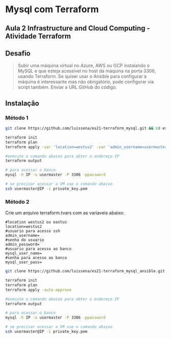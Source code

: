 # Mysql com Terraform
## Aula 2 Infrastructure and Cloud Computing - Atividade Terraform

## Desafio

> Subir uma máquina virtual no Azure, AWS ou GCP instalando o MySQL e que esteja acessível no host da máquina na porta 3306, usando Terraform. 
Se quiser usar o Ansible para configurar a máquina é interessante mas não obrigatório, pode configurar via script também. 
Enviar a URL GitHub do código.

## Instalação
### Método 1
```sh 
git clone https://github.com/luissena/es21-terraform_mysql.git && cd es21-terraform_mysql

terraform init
terraform plan
terraform apply -var 'location=westus2' -var 'admin_username=usermaster' -var 'admin_password=password' -var 'mysql_user_name=usermaster' -var 'mysql_user_pass=password' -auto-approve

#execute o comando abaixo para obter o endereço IP
terraform output

# para acessar o banco
mysql -h IP -u usermaster -P 3306 -ppassword

# se precisar acessar a VM use o comando abaixo
ssh usermaster@IP -i private_key.pem
```

### Método 2
Crie um arquivo terraform.tvars com as variaveis abaixo:

```
#location westus2 ou eastus
location=westus2
#usuario para acesso ssh
admin_username=
#senha do usuario
admin_password=
#usuario para acesso ao banco
mysql_user_name=
#senha para acesso ao banco
mysql_user_pass=
```

```sh 
git clone https://github.com/luissena/es21-terraform_mysql_ansible.git && cd es21-terraform_mysql_ansible

terraform init
terraform plan
terraform apply -auto-approve

#execute o comando abaixo para obter o endereço IP
terraform output

# para acessar o banco
mysql -h IP -u usermaster -P 3306 -ppassword

# se precisar acessar a VM use o comando abaixo
ssh usermaster@IP -i private_key.pem
```
